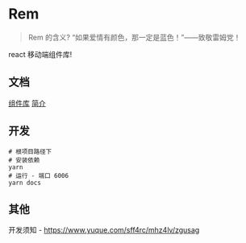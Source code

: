 # Rem

> Rem 的含义? “如果爱情有颜色，那一定是蓝色！”——致敬雷姆党！

react 移动端组件库!

## 文档
[组件库](http://localhost:6006/?path=/story/divider--basic)
[简介](https://melody-core.github.io/melody-core/rem/#%E5%AE%89%E8%A3%85)

## 开发
```shell
# 根项目路径下
# 安装依赖
yarn
# 运行 - 端口 6006
yarn docs
```
## 其他
开发须知 - https://www.yuque.com/sff4rc/mhz4lv/zgusag